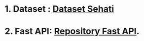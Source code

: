 # 1. **Dataset : [Dataset Sehati](https://drive.google.com/drive/folders/17sU2r1HAxy7bRf8bdlGsos3uJNC0JpDa?usp=sharing)**

# 2. **Fast API: [Repository Fast API](https://github.com/Sehati-by-DBS-Coding-Camp/Sehati-API-FastAPI).**


